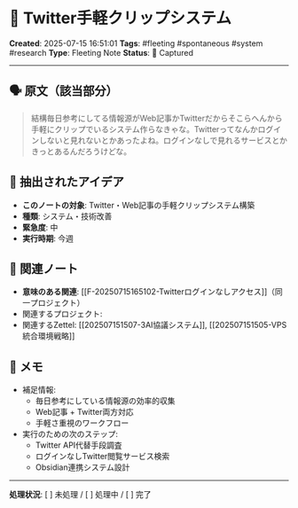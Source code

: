 # 💭 Twitter手軽クリップシステム

**Created**: 2025-07-15 16:51:01
**Tags**: #fleeting #spontaneous #system #research
**Type**: Fleeting Note
**Status**: 📝 Captured

---

## 🗣️ 原文（該当部分）
> 結構毎日参考にしてる情報源がWeb記事かTwitterだからそこらへんから手軽にクリップでいるシステム作らなきゃな。Twitterってなんかログインしないと見れないとかあったよね。ログインなしで見れるサービスとかきっとあるんだろうけどな。

## 🎯 抽出されたアイデア
- **このノートの対象**: Twitter・Web記事の手軽クリップシステム構築
- **種類**: システム・技術改善
- **緊急度**: 中
- **実行時期**: 今週

## 🔗 関連ノート
- **意味のある関連**: [[F-20250715165102-Twitterログインなしアクセス]]（同一プロジェクト）
- 関連するプロジェクト: 
- 関連するZettel: [[202507151507-3AI協議システム]], [[202507151505-VPS統合環境戦略]]

## 📝 メモ
- 補足情報: 
  - 毎日参考にしている情報源の効率的収集
  - Web記事 + Twitter両方対応
  - 手軽さ重視のワークフロー
- 実行のための次のステップ: 
  - Twitter API代替手段調査
  - ログインなしTwitter閲覧サービス検索
  - Obsidian連携システム設計

---

**処理状況**: [ ] 未処理 / [ ] 処理中 / [ ] 完了